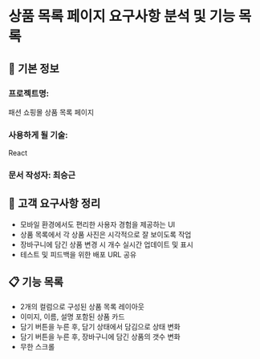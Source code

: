 # 상품 목록 페이지 요구사항 분석 및 기능 목록

## 📌 기본 정보

### 프로젝트명:

패션 쇼핑몰 상품 목록 페이지

### 사용하게 될 기술:

React

### 문서 작성자: 최승근

## 📝 고객 요구사항 정리

- 모바일 환경에서도 편리한 사용자 경험을 제공하는 UI
- 상품 목록에서 각 상품 사진은 시각적으로 잘 보이도록 작업
- 장바구니에 담긴 상품 변경 시 개수 실시간 업데이트 및 표시
- 테스트 및 피드백을 위한 배포 URL 공유

## 📋 기능 목록

- 2개의 컬럼으로 구성된 상품 목록 레이아웃
- 이미지, 이름, 설명 포함된 상품 카드
- 담기 버튼을 누른 후, 담기 상태에서 담김으로 상태 변화
- 담기 버튼을 누른 후, 장바구니에 담긴 상품의 갯수 변화
- 무한 스크롤
